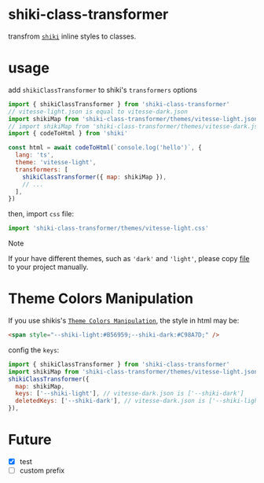 # shiki-class-transformer

transfrom [`shiki`](https://github.com/shikijs/shiki/tree/main/packages) inline styles to classes.

# usage

add `shikiClassTransformer` to shiki's `transformers` options

```jsx
import { shikiClassTransformer } from 'shiki-class-transformer'
// vitesse-light.json is equal to vitesse-dark.json
import shikiMap from 'shiki-class-transformer/themes/vitesse-light.json'
// import shikiMap from 'shiki-class-transformer/themes/vitesse-dark.json'
import { codeToHtml } from 'shiki'

const html = await codeToHtml(`console.log('hello')`, {
  lang: 'ts',
  theme: 'vitesse-light',
  transformers: [
    shikiClassTransformer({ map: shikiMap }),
    // ...
  ],
})
```

then, import `css` file:

```js
import 'shiki-class-transformer/themes/vitesse-light.css'
```

> [!NOTE]
> If your have different themes, such as `'dark'` and `'light'`, please copy [file](/src/themes/) to your project manually.

# Theme Colors Manipulation

If you use shikis's [`Theme Colors Manipulation`](https://shiki.style/guide/theme-colors), the style in html may be:

```html
<span style="--shiki-light:#B56959;--shiki-dark:#C98A7D;" />
```

config the `keys`:

```js
import { shikiClassTransformer } from 'shiki-class-transformer'
import shikiMap from 'shiki-class-transformer/themes/vitesse-light.json'
shikiClassTransformer({
  map: shikiMap,
  keys: ['--shiki-light'], // vitesse-dark.json is ['--shiki-dark']
  deletedKeys: ['--shiki-dark'], // vitesse-dark.json is ['--shiki-light']
}),
```

# Future

- [x] test
- [ ] custom prefix

